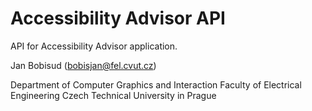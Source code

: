 # Accessibility Advisor API

API for Accessibility Advisor application.

Jan Bobisud ([bobisjan@fel.cvut.cz](bobisjan@fel.cvut.cz))

Department of Computer Graphics and Interaction
Faculty of Electrical Engineering
Czech Technical University in Prague